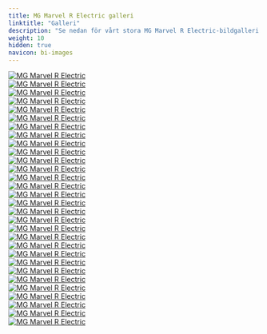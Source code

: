 ```yaml
---
title: MG Marvel R Electric galleri
linktitle: "Galleri"
description: "Se nedan för vårt stora MG Marvel R Electric-bildgalleri. Klicka på bilderna för högupplösta versioner."
weight: 10
hidden: true
navicon: bi-images
---
```

<!-- markdownlint-disable MD033 -->
<div class="row" id ="my-gallery">
	<div class="pswp-grid-item col-6 col-md-4">
		<a href="https://media.evkx.net/multimedia/models/mg/marvel_r/marvel_r_electric/cupholder_1.jpg"
data-pswp-src="https://media.evkx.net/multimedia/models/mg/marvel_r/marvel_r_electric/cupholder_1.jpg"
data-pswp-width="3000"
data-pswp-height="2308" 
target="_blank">
			<img src="https://media.evkx.net/multimedia/models/mg/marvel_r/marvel_r_electric/cupholder_1_xst.jpg" alt="MG Marvel R Electric" class="img-fluid img-thumbnail" />
		</a>
	</div>
	<div class="pswp-grid-item col-6 col-md-4">
		<a href="https://media.evkx.net/multimedia/models/mg/marvel_r/marvel_r_electric/doorstorage_1.jpg"
data-pswp-src="https://media.evkx.net/multimedia/models/mg/marvel_r/marvel_r_electric/doorstorage_1.jpg"
data-pswp-width="3000"
data-pswp-height="2132" 
target="_blank">
			<img src="https://media.evkx.net/multimedia/models/mg/marvel_r/marvel_r_electric/doorstorage_1_xst.jpg" alt="MG Marvel R Electric" class="img-fluid img-thumbnail" />
		</a>
	</div>
	<div class="pswp-grid-item col-6 col-md-4">
		<a href="https://media.evkx.net/multimedia/models/mg/marvel_r/marvel_r_electric/drivetrain_1.jpg"
data-pswp-src="https://media.evkx.net/multimedia/models/mg/marvel_r/marvel_r_electric/drivetrain_1.jpg"
data-pswp-width="3000"
data-pswp-height="2313" 
target="_blank">
			<img src="https://media.evkx.net/multimedia/models/mg/marvel_r/marvel_r_electric/drivetrain_1_xst.jpg" alt="MG Marvel R Electric" class="img-fluid img-thumbnail" />
		</a>
	</div>
	<div class="pswp-grid-item col-6 col-md-4">
		<a href="https://media.evkx.net/multimedia/models/mg/marvel_r/marvel_r_electric/exterior_1.jpg"
data-pswp-src="https://media.evkx.net/multimedia/models/mg/marvel_r/marvel_r_electric/exterior_1.jpg"
data-pswp-width="3000"
data-pswp-height="2000" 
target="_blank">
			<img src="https://media.evkx.net/multimedia/models/mg/marvel_r/marvel_r_electric/exterior_1_xst.jpg" alt="MG Marvel R Electric" class="img-fluid img-thumbnail" />
		</a>
	</div>
	<div class="pswp-grid-item col-6 col-md-4">
		<a href="https://media.evkx.net/multimedia/models/mg/marvel_r/marvel_r_electric/exterior_2.jpg"
data-pswp-src="https://media.evkx.net/multimedia/models/mg/marvel_r/marvel_r_electric/exterior_2.jpg"
data-pswp-width="2560"
data-pswp-height="1707" 
target="_blank">
			<img src="https://media.evkx.net/multimedia/models/mg/marvel_r/marvel_r_electric/exterior_2_xst.jpg" alt="MG Marvel R Electric" class="img-fluid img-thumbnail" />
		</a>
	</div>
	<div class="pswp-grid-item col-6 col-md-4">
		<a href="https://media.evkx.net/multimedia/models/mg/marvel_r/marvel_r_electric/exterior_3.jpg"
data-pswp-src="https://media.evkx.net/multimedia/models/mg/marvel_r/marvel_r_electric/exterior_3.jpg"
data-pswp-width="3000"
data-pswp-height="2001" 
target="_blank">
			<img src="https://media.evkx.net/multimedia/models/mg/marvel_r/marvel_r_electric/exterior_3_xst.jpg" alt="MG Marvel R Electric" class="img-fluid img-thumbnail" />
		</a>
	</div>
	<div class="pswp-grid-item col-6 col-md-4">
		<a href="https://media.evkx.net/multimedia/models/mg/marvel_r/marvel_r_electric/exterior_4.jpg"
data-pswp-src="https://media.evkx.net/multimedia/models/mg/marvel_r/marvel_r_electric/exterior_4.jpg"
data-pswp-width="3000"
data-pswp-height="2000" 
target="_blank">
			<img src="https://media.evkx.net/multimedia/models/mg/marvel_r/marvel_r_electric/exterior_4_xst.jpg" alt="MG Marvel R Electric" class="img-fluid img-thumbnail" />
		</a>
	</div>
	<div class="pswp-grid-item col-6 col-md-4">
		<a href="https://media.evkx.net/multimedia/models/mg/marvel_r/marvel_r_electric/frontseats_1.jpg"
data-pswp-src="https://media.evkx.net/multimedia/models/mg/marvel_r/marvel_r_electric/frontseats_1.jpg"
data-pswp-width="3000"
data-pswp-height="1999" 
target="_blank">
			<img src="https://media.evkx.net/multimedia/models/mg/marvel_r/marvel_r_electric/frontseats_1_xst.jpg" alt="MG Marvel R Electric" class="img-fluid img-thumbnail" />
		</a>
	</div>
	<div class="pswp-grid-item col-6 col-md-4">
		<a href="https://media.evkx.net/multimedia/models/mg/marvel_r/marvel_r_electric/frontseats_2.jpg"
data-pswp-src="https://media.evkx.net/multimedia/models/mg/marvel_r/marvel_r_electric/frontseats_2.jpg"
data-pswp-width="3000"
data-pswp-height="1999" 
target="_blank">
			<img src="https://media.evkx.net/multimedia/models/mg/marvel_r/marvel_r_electric/frontseats_2_xst.jpg" alt="MG Marvel R Electric" class="img-fluid img-thumbnail" />
		</a>
	</div>
	<div class="pswp-grid-item col-6 col-md-4">
		<a href="https://media.evkx.net/multimedia/models/mg/marvel_r/marvel_r_electric/frontseats_3.jpg"
data-pswp-src="https://media.evkx.net/multimedia/models/mg/marvel_r/marvel_r_electric/frontseats_3.jpg"
data-pswp-width="3000"
data-pswp-height="1999" 
target="_blank">
			<img src="https://media.evkx.net/multimedia/models/mg/marvel_r/marvel_r_electric/frontseats_3_xst.jpg" alt="MG Marvel R Electric" class="img-fluid img-thumbnail" />
		</a>
	</div>
	<div class="pswp-grid-item col-6 col-md-4">
		<a href="https://media.evkx.net/multimedia/models/mg/marvel_r/marvel_r_electric/frunk_1.jpg"
data-pswp-src="https://media.evkx.net/multimedia/models/mg/marvel_r/marvel_r_electric/frunk_1.jpg"
data-pswp-width="2560"
data-pswp-height="1708" 
target="_blank">
			<img src="https://media.evkx.net/multimedia/models/mg/marvel_r/marvel_r_electric/frunk_1_xst.jpg" alt="MG Marvel R Electric" class="img-fluid img-thumbnail" />
		</a>
	</div>
	<div class="pswp-grid-item col-6 col-md-4">
		<a href="https://media.evkx.net/multimedia/models/mg/marvel_r/marvel_r_electric/headlights_1.jpg"
data-pswp-src="https://media.evkx.net/multimedia/models/mg/marvel_r/marvel_r_electric/headlights_1.jpg"
data-pswp-width="3000"
data-pswp-height="1701" 
target="_blank">
			<img src="https://media.evkx.net/multimedia/models/mg/marvel_r/marvel_r_electric/headlights_1_xst.jpg" alt="MG Marvel R Electric" class="img-fluid img-thumbnail" />
		</a>
	</div>
	<div class="pswp-grid-item col-6 col-md-4">
		<a href="https://media.evkx.net/multimedia/models/mg/marvel_r/marvel_r_electric/headlights_2.jpg"
data-pswp-src="https://media.evkx.net/multimedia/models/mg/marvel_r/marvel_r_electric/headlights_2.jpg"
data-pswp-width="2560"
data-pswp-height="1707" 
target="_blank">
			<img src="https://media.evkx.net/multimedia/models/mg/marvel_r/marvel_r_electric/headlights_2_xst.jpg" alt="MG Marvel R Electric" class="img-fluid img-thumbnail" />
		</a>
	</div>
	<div class="pswp-grid-item col-6 col-md-4">
		<a href="https://media.evkx.net/multimedia/models/mg/marvel_r/marvel_r_electric/interior_1.jpg"
data-pswp-src="https://media.evkx.net/multimedia/models/mg/marvel_r/marvel_r_electric/interior_1.jpg"
data-pswp-width="2560"
data-pswp-height="1707" 
target="_blank">
			<img src="https://media.evkx.net/multimedia/models/mg/marvel_r/marvel_r_electric/interior_1_xst.jpg" alt="MG Marvel R Electric" class="img-fluid img-thumbnail" />
		</a>
	</div>
	<div class="pswp-grid-item col-6 col-md-4">
		<a href="https://media.evkx.net/multimedia/models/mg/marvel_r/marvel_r_electric/interior_2.jpg"
data-pswp-src="https://media.evkx.net/multimedia/models/mg/marvel_r/marvel_r_electric/interior_2.jpg"
data-pswp-width="3000"
data-pswp-height="2121" 
target="_blank">
			<img src="https://media.evkx.net/multimedia/models/mg/marvel_r/marvel_r_electric/interior_2_xst.jpg" alt="MG Marvel R Electric" class="img-fluid img-thumbnail" />
		</a>
	</div>
	<div class="pswp-grid-item col-6 col-md-4">
		<a href="https://media.evkx.net/multimedia/models/mg/marvel_r/marvel_r_electric/interior_3.jpg"
data-pswp-src="https://media.evkx.net/multimedia/models/mg/marvel_r/marvel_r_electric/interior_3.jpg"
data-pswp-width="3000"
data-pswp-height="2184" 
target="_blank">
			<img src="https://media.evkx.net/multimedia/models/mg/marvel_r/marvel_r_electric/interior_3_xst.jpg" alt="MG Marvel R Electric" class="img-fluid img-thumbnail" />
		</a>
	</div>
	<div class="pswp-grid-item col-6 col-md-4">
		<a href="https://media.evkx.net/multimedia/models/mg/marvel_r/marvel_r_electric/interior_4.jpg"
data-pswp-src="https://media.evkx.net/multimedia/models/mg/marvel_r/marvel_r_electric/interior_4.jpg"
data-pswp-width="3000"
data-pswp-height="2151" 
target="_blank">
			<img src="https://media.evkx.net/multimedia/models/mg/marvel_r/marvel_r_electric/interior_4_xst.jpg" alt="MG Marvel R Electric" class="img-fluid img-thumbnail" />
		</a>
	</div>
	<div class="pswp-grid-item col-6 col-md-4">
		<a href="https://media.evkx.net/multimedia/models/mg/marvel_r/marvel_r_electric/interior_5.jpg"
data-pswp-src="https://media.evkx.net/multimedia/models/mg/marvel_r/marvel_r_electric/interior_5.jpg"
data-pswp-width="3000"
data-pswp-height="2639" 
target="_blank">
			<img src="https://media.evkx.net/multimedia/models/mg/marvel_r/marvel_r_electric/interior_5_xst.jpg" alt="MG Marvel R Electric" class="img-fluid img-thumbnail" />
		</a>
	</div>
	<div class="pswp-grid-item col-6 col-md-4">
		<a href="https://media.evkx.net/multimedia/models/mg/marvel_r/marvel_r_electric/main_1.jpg"
data-pswp-src="https://media.evkx.net/multimedia/models/mg/marvel_r/marvel_r_electric/main_1.jpg"
data-pswp-width="2560"
data-pswp-height="1708" 
target="_blank">
			<img src="https://media.evkx.net/multimedia/models/mg/marvel_r/marvel_r_electric/main_1_xst.jpg" alt="MG Marvel R Electric" class="img-fluid img-thumbnail" />
		</a>
	</div>
	<div class="pswp-grid-item col-6 col-md-4">
		<a href="https://media.evkx.net/multimedia/models/mg/marvel_r/marvel_r_electric/rearlights_1.jpg"
data-pswp-src="https://media.evkx.net/multimedia/models/mg/marvel_r/marvel_r_electric/rearlights_1.jpg"
data-pswp-width="2560"
data-pswp-height="1706" 
target="_blank">
			<img src="https://media.evkx.net/multimedia/models/mg/marvel_r/marvel_r_electric/rearlights_1_xst.jpg" alt="MG Marvel R Electric" class="img-fluid img-thumbnail" />
		</a>
	</div>
	<div class="pswp-grid-item col-6 col-md-4">
		<a href="https://media.evkx.net/multimedia/models/mg/marvel_r/marvel_r_electric/rearlights_2.jpg"
data-pswp-src="https://media.evkx.net/multimedia/models/mg/marvel_r/marvel_r_electric/rearlights_2.jpg"
data-pswp-width="2560"
data-pswp-height="1529" 
target="_blank">
			<img src="https://media.evkx.net/multimedia/models/mg/marvel_r/marvel_r_electric/rearlights_2_xst.jpg" alt="MG Marvel R Electric" class="img-fluid img-thumbnail" />
		</a>
	</div>
	<div class="pswp-grid-item col-6 col-md-4">
		<a href="https://media.evkx.net/multimedia/models/mg/marvel_r/marvel_r_electric/screens_1.jpg"
data-pswp-src="https://media.evkx.net/multimedia/models/mg/marvel_r/marvel_r_electric/screens_1.jpg"
data-pswp-width="2560"
data-pswp-height="1707" 
target="_blank">
			<img src="https://media.evkx.net/multimedia/models/mg/marvel_r/marvel_r_electric/screens_1_xst.jpg" alt="MG Marvel R Electric" class="img-fluid img-thumbnail" />
		</a>
	</div>
	<div class="pswp-grid-item col-6 col-md-4">
		<a href="https://media.evkx.net/multimedia/models/mg/marvel_r/marvel_r_electric/screens_2.jpg"
data-pswp-src="https://media.evkx.net/multimedia/models/mg/marvel_r/marvel_r_electric/screens_2.jpg"
data-pswp-width="3000"
data-pswp-height="1587" 
target="_blank">
			<img src="https://media.evkx.net/multimedia/models/mg/marvel_r/marvel_r_electric/screens_2_xst.jpg" alt="MG Marvel R Electric" class="img-fluid img-thumbnail" />
		</a>
	</div>
	<div class="pswp-grid-item col-6 col-md-4">
		<a href="https://media.evkx.net/multimedia/models/mg/marvel_r/marvel_r_electric/screens_3.jpg"
data-pswp-src="https://media.evkx.net/multimedia/models/mg/marvel_r/marvel_r_electric/screens_3.jpg"
data-pswp-width="3000"
data-pswp-height="1991" 
target="_blank">
			<img src="https://media.evkx.net/multimedia/models/mg/marvel_r/marvel_r_electric/screens_3_xst.jpg" alt="MG Marvel R Electric" class="img-fluid img-thumbnail" />
		</a>
	</div>
	<div class="pswp-grid-item col-6 col-md-4">
		<a href="https://media.evkx.net/multimedia/models/mg/marvel_r/marvel_r_electric/secondrowseats_1.jpg"
data-pswp-src="https://media.evkx.net/multimedia/models/mg/marvel_r/marvel_r_electric/secondrowseats_1.jpg"
data-pswp-width="3000"
data-pswp-height="2256" 
target="_blank">
			<img src="https://media.evkx.net/multimedia/models/mg/marvel_r/marvel_r_electric/secondrowseats_1_xst.jpg" alt="MG Marvel R Electric" class="img-fluid img-thumbnail" />
		</a>
	</div>
	<div class="pswp-grid-item col-6 col-md-4">
		<a href="https://media.evkx.net/multimedia/models/mg/marvel_r/marvel_r_electric/trailer_1.jpg"
data-pswp-src="https://media.evkx.net/multimedia/models/mg/marvel_r/marvel_r_electric/trailer_1.jpg"
data-pswp-width="3000"
data-pswp-height="2126" 
target="_blank">
			<img src="https://media.evkx.net/multimedia/models/mg/marvel_r/marvel_r_electric/trailer_1_xst.jpg" alt="MG Marvel R Electric" class="img-fluid img-thumbnail" />
		</a>
	</div>
	<div class="pswp-grid-item col-6 col-md-4">
		<a href="https://media.evkx.net/multimedia/models/mg/marvel_r/marvel_r_electric/trunk_1.jpg"
data-pswp-src="https://media.evkx.net/multimedia/models/mg/marvel_r/marvel_r_electric/trunk_1.jpg"
data-pswp-width="3000"
data-pswp-height="1915" 
target="_blank">
			<img src="https://media.evkx.net/multimedia/models/mg/marvel_r/marvel_r_electric/trunk_1_xst.jpg" alt="MG Marvel R Electric" class="img-fluid img-thumbnail" />
		</a>
	</div>
	<div class="pswp-grid-item col-6 col-md-4">
		<a href="https://media.evkx.net/multimedia/models/mg/marvel_r/marvel_r_electric/trunk_2.jpg"
data-pswp-src="https://media.evkx.net/multimedia/models/mg/marvel_r/marvel_r_electric/trunk_2.jpg"
data-pswp-width="3000"
data-pswp-height="2001" 
target="_blank">
			<img src="https://media.evkx.net/multimedia/models/mg/marvel_r/marvel_r_electric/trunk_2_xst.jpg" alt="MG Marvel R Electric" class="img-fluid img-thumbnail" />
		</a>
	</div>
	<div class="pswp-grid-item col-6 col-md-4">
		<a href="https://media.evkx.net/multimedia/models/mg/marvel_r/marvel_r_electric/trunk_3.jpg"
data-pswp-src="https://media.evkx.net/multimedia/models/mg/marvel_r/marvel_r_electric/trunk_3.jpg"
data-pswp-width="3000"
data-pswp-height="1916" 
target="_blank">
			<img src="https://media.evkx.net/multimedia/models/mg/marvel_r/marvel_r_electric/trunk_3_xst.jpg" alt="MG Marvel R Electric" class="img-fluid img-thumbnail" />
		</a>
	</div>
	<div class="pswp-grid-item col-6 col-md-4">
		<a href="https://media.evkx.net/multimedia/models/mg/marvel_r/marvel_r_electric/v2l_1.jpg"
data-pswp-src="https://media.evkx.net/multimedia/models/mg/marvel_r/marvel_r_electric/v2l_1.jpg"
data-pswp-width="2560"
data-pswp-height="1708" 
target="_blank">
			<img src="https://media.evkx.net/multimedia/models/mg/marvel_r/marvel_r_electric/v2l_1_xst.jpg" alt="MG Marvel R Electric" class="img-fluid img-thumbnail" />
		</a>
	</div>
</div>
<script type="module">
  import PhotoSwipeLightbox from '/js/photoswipe-lightbox.esm.js';
    const lightbox = new PhotoSwipeLightbox({
       gallery: '#my-gallery',
        children: 'a',
        pswpModule: () => import('/js/photoswipe.esm.js')
    });
lightbox.init();
</script>
